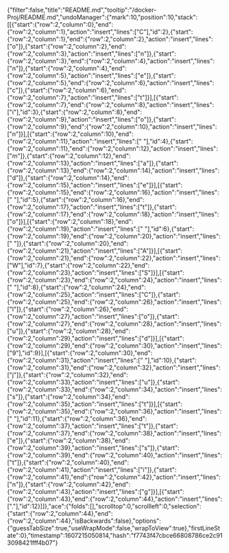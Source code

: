 {"filter":false,"title":"README.md","tooltip":"/docker-Proj/README.md","undoManager":{"mark":10,"position":10,"stack":[[{"start":{"row":2,"column":0},"end":{"row":2,"column":1},"action":"insert","lines":["C"],"id":2},{"start":{"row":2,"column":1},"end":{"row":2,"column":2},"action":"insert","lines":["o"]},{"start":{"row":2,"column":2},"end":{"row":2,"column":3},"action":"insert","lines":["n"]},{"start":{"row":2,"column":3},"end":{"row":2,"column":4},"action":"insert","lines":["n"]},{"start":{"row":2,"column":4},"end":{"row":2,"column":5},"action":"insert","lines":["e"]},{"start":{"row":2,"column":5},"end":{"row":2,"column":6},"action":"insert","lines":["c"]},{"start":{"row":2,"column":6},"end":{"row":2,"column":7},"action":"insert","lines":["t"]}],[{"start":{"row":2,"column":7},"end":{"row":2,"column":8},"action":"insert","lines":["i"],"id":3},{"start":{"row":2,"column":8},"end":{"row":2,"column":9},"action":"insert","lines":["o"]},{"start":{"row":2,"column":9},"end":{"row":2,"column":10},"action":"insert","lines":["n"]}],[{"start":{"row":2,"column":10},"end":{"row":2,"column":11},"action":"insert","lines":[" "],"id":4},{"start":{"row":2,"column":11},"end":{"row":2,"column":12},"action":"insert","lines":["m"]},{"start":{"row":2,"column":12},"end":{"row":2,"column":13},"action":"insert","lines":["a"]},{"start":{"row":2,"column":13},"end":{"row":2,"column":14},"action":"insert","lines":["d"]},{"start":{"row":2,"column":14},"end":{"row":2,"column":15},"action":"insert","lines":["e"]}],[{"start":{"row":2,"column":15},"end":{"row":2,"column":16},"action":"insert","lines":[" "],"id":5},{"start":{"row":2,"column":16},"end":{"row":2,"column":17},"action":"insert","lines":["t"]},{"start":{"row":2,"column":17},"end":{"row":2,"column":18},"action":"insert","lines":["o"]}],[{"start":{"row":2,"column":18},"end":{"row":2,"column":19},"action":"insert","lines":[" "],"id":6},{"start":{"row":2,"column":19},"end":{"row":2,"column":20},"action":"insert","lines":[" "]},{"start":{"row":2,"column":20},"end":{"row":2,"column":21},"action":"insert","lines":["A"]}],[{"start":{"row":2,"column":21},"end":{"row":2,"column":22},"action":"insert","lines":["W"],"id":7},{"start":{"row":2,"column":22},"end":{"row":2,"column":23},"action":"insert","lines":["S"]}],[{"start":{"row":2,"column":23},"end":{"row":2,"column":24},"action":"insert","lines":[" "],"id":8},{"start":{"row":2,"column":24},"end":{"row":2,"column":25},"action":"insert","lines":["C"]},{"start":{"row":2,"column":25},"end":{"row":2,"column":26},"action":"insert","lines":["l"]},{"start":{"row":2,"column":26},"end":{"row":2,"column":27},"action":"insert","lines":["o"]},{"start":{"row":2,"column":27},"end":{"row":2,"column":28},"action":"insert","lines":["u"]},{"start":{"row":2,"column":28},"end":{"row":2,"column":29},"action":"insert","lines":["d"]}],[{"start":{"row":2,"column":29},"end":{"row":2,"column":30},"action":"insert","lines":["9"],"id":9}],[{"start":{"row":2,"column":30},"end":{"row":2,"column":31},"action":"insert","lines":[" "],"id":10},{"start":{"row":2,"column":31},"end":{"row":2,"column":32},"action":"insert","lines":["j"]},{"start":{"row":2,"column":32},"end":{"row":2,"column":33},"action":"insert","lines":["u"]},{"start":{"row":2,"column":33},"end":{"row":2,"column":34},"action":"insert","lines":["s"]},{"start":{"row":2,"column":34},"end":{"row":2,"column":35},"action":"insert","lines":["t"]}],[{"start":{"row":2,"column":35},"end":{"row":2,"column":36},"action":"insert","lines":[" "],"id":11},{"start":{"row":2,"column":36},"end":{"row":2,"column":37},"action":"insert","lines":["t"]},{"start":{"row":2,"column":37},"end":{"row":2,"column":38},"action":"insert","lines":["e"]},{"start":{"row":2,"column":38},"end":{"row":2,"column":39},"action":"insert","lines":["s"]},{"start":{"row":2,"column":39},"end":{"row":2,"column":40},"action":"insert","lines":["t"]},{"start":{"row":2,"column":40},"end":{"row":2,"column":41},"action":"insert","lines":["i"]},{"start":{"row":2,"column":41},"end":{"row":2,"column":42},"action":"insert","lines":["n"]},{"start":{"row":2,"column":42},"end":{"row":2,"column":43},"action":"insert","lines":["g"]}],[{"start":{"row":2,"column":43},"end":{"row":2,"column":44},"action":"insert","lines":["."],"id":12}]]},"ace":{"folds":[],"scrolltop":0,"scrollleft":0,"selection":{"start":{"row":2,"column":44},"end":{"row":2,"column":44},"isBackwards":false},"options":{"guessTabSize":true,"useWrapMode":false,"wrapToView":true},"firstLineState":0},"timestamp":1607215050814,"hash":"f7743f47cbce66808786ce2c913098421fff4b07"}